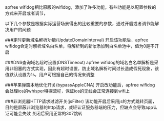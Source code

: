 apfree wifidog相比原版的wifidog，添加了许多功能，有些功能是以配置参数的方式来开启或者调节，

以下几个参数是根据实际运营场景得出的比较重要的参数，通过开启或者调节能解决用户的问题

###定时更新域名解析功能(UpdateDomainInterval)
开启该功能后，apfree wifidog会定时解析域名白名单，将解析到的新ip添加到白名单池中，值为0是不开启

###DNS查询域名超时设置(DNSTimeout)
apfree wifidog的域名白名单解析是采用非阻塞的方式实现，因此有超时设置，防止域名解析时间过长造成假死现象，该值默认设置为1s，用户可根据自己的情况来调整

###苹果弹窗本地优化开关(bypassAppleCNA)
开启改功能后，apfree wifidog会处理ios的whisper嗅探流程，保证ios的无线会正常连接到wifi上

###非浏览器HTTP请求过滤开关(jsFilter)
该功能开启后采用js的方式跳转页面，目的是屏蔽非浏览器的http请求，减轻认证服务器端的压力，但缺点会导致app认证可能会失效
关闭后采用正常的307跳转
